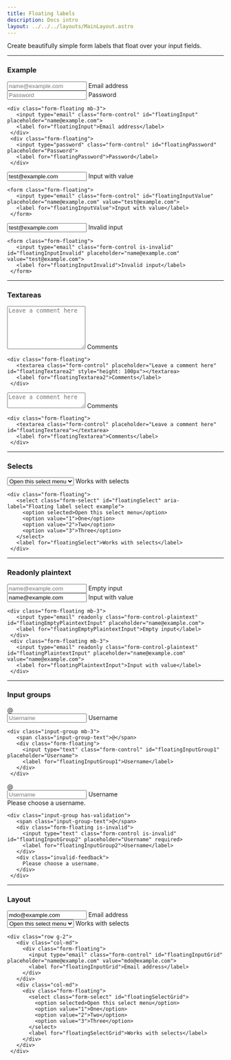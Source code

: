 ```yaml
---
title: Floating labels
description: Docs intro
layout: ../../../layouts/MainLayout.astro
---
```


<p>
 Create beautifully simple form labels that float over your input fields.
</p>
<hr>

### Example

<div class="card">
 <div class="card-body">
  <div class="form-floating mb-3">
   <input type="email" class="form-control" id="floatingInput" placeholder="name@example.com">
   <label for="floatingInput">Email address</label>
  </div>
  <div class="form-floating">
   <input type="password" class="form-control" id="floatingPassword" placeholder="Password">
   <label for="floatingPassword">Password</label>
  </div>
 </div>
 <div class="card-footer">
  <pre><code class="language-html">&lt;div class=&quot;form-floating mb-3&quot;&gt;
   &lt;input type=&quot;email&quot; class=&quot;form-control&quot; id=&quot;floatingInput&quot; placeholder=&quot;name@example.com&quot;&gt;
   &lt;label for=&quot;floatingInput&quot;&gt;Email address&lt;/label&gt;
 &lt;/div&gt;
 &lt;div class=&quot;form-floating&quot;&gt;
   &lt;input type=&quot;password&quot; class=&quot;form-control&quot; id=&quot;floatingPassword&quot; placeholder=&quot;Password&quot;&gt;
   &lt;label for=&quot;floatingPassword&quot;&gt;Password&lt;/label&gt;
 &lt;/div&gt;</code></pre>
 </div>
</div>
<div class="card">
 <div class="card-body">
  <form class="form-floating">
   <input type="email" class="form-control" id="floatingInputValue" placeholder="name@example.com"
    value="test@example.com">
   <label for="floatingInputValue">Input with value</label>
  </form>
 </div>
 <div class="card-footer">
  <pre><code class="language-html">&lt;form class=&quot;form-floating&quot;&gt;
   &lt;input type=&quot;email&quot; class=&quot;form-control&quot; id=&quot;floatingInputValue&quot; placeholder=&quot;name@example.com&quot; value=&quot;test@example.com&quot;&gt;
   &lt;label for=&quot;floatingInputValue&quot;&gt;Input with value&lt;/label&gt;
 &lt;/form&gt;</code></pre>
 </div>
</div>
<div class="card">
 <div class="card-body">
  <form class="form-floating">
   <input type="email" class="form-control is-invalid" id="floatingInputInvalid" placeholder="name@example.com"
    value="test@example.com">
   <label for="floatingInputInvalid">Invalid input</label>
  </form>
 </div>
 <div class="card-footer">
  <pre><code class="language-html">&lt;form class=&quot;form-floating&quot;&gt;
   &lt;input type=&quot;email&quot; class=&quot;form-control is-invalid&quot; id=&quot;floatingInputInvalid&quot; placeholder=&quot;name@example.com&quot; value=&quot;test@example.com&quot;&gt;
   &lt;label for=&quot;floatingInputInvalid&quot;&gt;Invalid input&lt;/label&gt;
 &lt;/form&gt;</code></pre>
 </div>
</div>
<hr>

### Textareas
<div class="card">
 <div class="card-body">
  <div class="form-floating">
   <textarea class="form-control" placeholder="Leave a comment here" id="floatingTextarea2"
    style="height: 100px"></textarea>
   <label for="floatingTextarea2">Comments</label>
  </div>
 </div>
 <div class="card-footer">
  <pre><code class="language-html">&lt;div class=&quot;form-floating&quot;&gt;
   &lt;textarea class=&quot;form-control&quot; placeholder=&quot;Leave a comment here&quot; id=&quot;floatingTextarea2&quot; style=&quot;height: 100px&quot;&gt;&lt;/textarea&gt;
   &lt;label for=&quot;floatingTextarea2&quot;&gt;Comments&lt;/label&gt;
 &lt;/div&gt;</code></pre>
 </div>
</div>
<div class="card">
 <div class="card-body">
  <div class="form-floating">
   <textarea class="form-control" placeholder="Leave a comment here" id="floatingTextarea"></textarea>
   <label for="floatingTextarea">Comments</label>
  </div>
 </div>
 <div class="card-footer">
  <pre><code class="language-html">&lt;div class=&quot;form-floating&quot;&gt;
   &lt;textarea class=&quot;form-control&quot; placeholder=&quot;Leave a comment here&quot; id=&quot;floatingTextarea&quot;&gt;&lt;/textarea&gt;
   &lt;label for=&quot;floatingTextarea&quot;&gt;Comments&lt;/label&gt;
 &lt;/div&gt;</code></pre>
 </div>
</div>
<hr>

### Selects
<div class="card">
 <div class="card-body">
  <div class="form-floating">
   <select class="form-select" id="floatingSelect" aria-label="Floating label select example">
    <option selected>Open this select menu</option>
    <option value="1">One</option>
    <option value="2">Two</option>
    <option value="3">Three</option>
   </select>
   <label for="floatingSelect">Works with selects</label>
  </div>
 </div>
 <div class="card-footer">
  <pre><code class="language-html">&lt;div class=&quot;form-floating&quot;&gt;
   &lt;select class=&quot;form-select&quot; id=&quot;floatingSelect&quot; aria-label=&quot;Floating label select example&quot;&gt;
     &lt;option selected&gt;Open this select menu&lt;/option&gt;
     &lt;option value=&quot;1&quot;&gt;One&lt;/option&gt;
     &lt;option value=&quot;2&quot;&gt;Two&lt;/option&gt;
     &lt;option value=&quot;3&quot;&gt;Three&lt;/option&gt;
   &lt;/select&gt;
   &lt;label for=&quot;floatingSelect&quot;&gt;Works with selects&lt;/label&gt;
 &lt;/div&gt;</code></pre>
 </div>
</div>
<hr>

### Readonly plaintext
<div class="card">
 <div class="card-body">
  <div class="form-floating mb-3">
   <input type="email" readonly class="form-control-plaintext" id="floatingEmptyPlaintextInput"
    placeholder="name@example.com">
   <label for="floatingEmptyPlaintextInput">Empty input</label>
  </div>
  <div class="form-floating mb-3">
   <input type="email" readonly class="form-control-plaintext" id="floatingPlaintextInput"
    placeholder="name@example.com" value="name@example.com">
   <label for="floatingPlaintextInput">Input with value</label>
  </div>
 </div>
 <div class="card-footer">
  <pre><code class="language-html">&lt;div class=&quot;form-floating mb-3&quot;&gt;
   &lt;input type=&quot;email&quot; readonly class=&quot;form-control-plaintext&quot; id=&quot;floatingEmptyPlaintextInput&quot; placeholder=&quot;name@example.com&quot;&gt;
   &lt;label for=&quot;floatingEmptyPlaintextInput&quot;&gt;Empty input&lt;/label&gt;
 &lt;/div&gt;
 &lt;div class=&quot;form-floating mb-3&quot;&gt;
   &lt;input type=&quot;email&quot; readonly class=&quot;form-control-plaintext&quot; id=&quot;floatingPlaintextInput&quot; placeholder=&quot;name@example.com&quot; value=&quot;name@example.com&quot;&gt;
   &lt;label for=&quot;floatingPlaintextInput&quot;&gt;Input with value&lt;/label&gt;
 &lt;/div&gt;</code></pre>
 </div>
</div>
<hr>

### Input groups
<div class="card">
 <div class="card-body">
  <div class="input-group mb-3">
   <span class="input-group-text">@</span>
   <div class="form-floating">
    <input type="text" class="form-control" id="floatingInputGroup1" placeholder="Username">
    <label for="floatingInputGroup1">Username</label>
   </div>
  </div>
 </div>
 <div class="card-footer">
  <pre><code class="language-html">&lt;div class=&quot;input-group mb-3&quot;&gt;
   &lt;span class=&quot;input-group-text&quot;&gt;@&lt;/span&gt;
   &lt;div class=&quot;form-floating&quot;&gt;
     &lt;input type=&quot;text&quot; class=&quot;form-control&quot; id=&quot;floatingInputGroup1&quot; placeholder=&quot;Username&quot;&gt;
     &lt;label for=&quot;floatingInputGroup1&quot;&gt;Username&lt;/label&gt;
   &lt;/div&gt;
 &lt;/div&gt;</code></pre>
 </div>
</div>
<div class="card">
 <div class="card-body">
  <div class="input-group has-validation">
   <span class="input-group-text">@</span>
   <div class="form-floating is-invalid">
    <input type="text" class="form-control is-invalid" id="floatingInputGroup2" placeholder="Username" required>
    <label for="floatingInputGroup2">Username</label>
   </div>
   <div class="invalid-feedback">
    Please choose a username.
   </div>
  </div>
 </div>
 <div class="card-footer">
  <pre><code class="language-html">&lt;div class=&quot;input-group has-validation&quot;&gt;
   &lt;span class=&quot;input-group-text&quot;&gt;@&lt;/span&gt;
   &lt;div class=&quot;form-floating is-invalid&quot;&gt;
     &lt;input type=&quot;text&quot; class=&quot;form-control is-invalid&quot; id=&quot;floatingInputGroup2&quot; placeholder=&quot;Username&quot; required&gt;
     &lt;label for=&quot;floatingInputGroup2&quot;&gt;Username&lt;/label&gt;
   &lt;/div&gt;
   &lt;div class=&quot;invalid-feedback&quot;&gt;
     Please choose a username.
   &lt;/div&gt;
 &lt;/div&gt;</code></pre>
 </div>
</div>
<hr>

### Layout
<div class="card">
 <div class="card-body">
  <div class="row g-2">
   <div class="col-md">
    <div class="form-floating">
     <input type="email" class="form-control" id="floatingInputGrid" placeholder="name@example.com"
      value="mdo@example.com">
     <label for="floatingInputGrid">Email address</label>
    </div>
   </div>
   <div class="col-md">
    <div class="form-floating">
     <select class="form-select" id="floatingSelectGrid">
      <option selected>Open this select menu</option>
      <option value="1">One</option>
      <option value="2">Two</option>
      <option value="3">Three</option>
     </select>
     <label for="floatingSelectGrid">Works with selects</label>
    </div>
   </div>
  </div>
 </div>
 <div class="card-footer">
  <pre><code class="language-html">&lt;div class=&quot;row g-2&quot;&gt;
   &lt;div class=&quot;col-md&quot;&gt;
     &lt;div class=&quot;form-floating&quot;&gt;
       &lt;input type=&quot;email&quot; class=&quot;form-control&quot; id=&quot;floatingInputGrid&quot; placeholder=&quot;name@example.com&quot; value=&quot;mdo@example.com&quot;&gt;
       &lt;label for=&quot;floatingInputGrid&quot;&gt;Email address&lt;/label&gt;
     &lt;/div&gt;
   &lt;/div&gt;
   &lt;div class=&quot;col-md&quot;&gt;
     &lt;div class=&quot;form-floating&quot;&gt;
       &lt;select class=&quot;form-select&quot; id=&quot;floatingSelectGrid&quot;&gt;
         &lt;option selected&gt;Open this select menu&lt;/option&gt;
         &lt;option value=&quot;1&quot;&gt;One&lt;/option&gt;
         &lt;option value=&quot;2&quot;&gt;Two&lt;/option&gt;
         &lt;option value=&quot;3&quot;&gt;Three&lt;/option&gt;
       &lt;/select&gt;
       &lt;label for=&quot;floatingSelectGrid&quot;&gt;Works with selects&lt;/label&gt;
     &lt;/div&gt;
   &lt;/div&gt;
 &lt;/div&gt;</code></pre>
 </div>
</div>